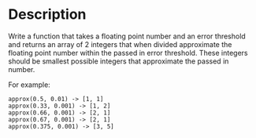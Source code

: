 Description
===========
Write a function that takes a floating point number and an error threshold and returns an array of 2 integers that when divided approximate the floating point number within the passed in error threshold. These integers should be smallest possible integers that approximate the passed in number. 

For example:

	approx(0.5, 0.01) -> [1, 1]
	approx(0.33, 0.001) -> [1, 2]
	approx(0.66, 0.001) -> [2, 1]
	approx(0.67, 0.001) -> [2, 1]
	approx(0.375, 0.001) -> [3, 5]

